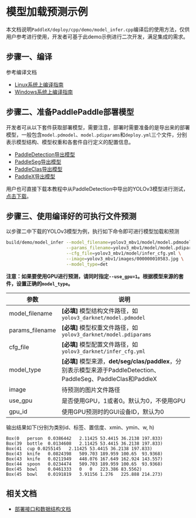 # 模型加载预测示例

本文档说明`PaddleX/deploy/cpp/demo/model_infer.cpp`编译后的使用方法，仅供用户参考进行使用，开发者可基于此demo示例进行二次开发，满足集成的需求。

## 步骤一、编译
参考编译文档
- [Linux系统上编译指南](../compile/paddle/linux.md)
- [Windows系统上编译指南](../compile/paddle/windows.md)

## 步骤二、准备PaddlePaddle部署模型
开发者可从以下套件获取部署模型，需要注意，部署时需要准备的是导出来的部署模型，一般包含`model.pdmodel`、`model.pdiparams`和`deploy.yml`三个文件，分别表示模型结构、模型权重和各套件自行定义的配置信息。
- [PaddleDetection导出模型](https://github.com/PaddlePaddle/PaddleDetection/blob/release/2.0/deploy/EXPORT_MODEL.md)
- [PaddleSeg导出模型](https://github.com/PaddlePaddle/PaddleSeg/blob/release/v2.0/docs/model_export.md)
- [PaddleClas导出模型](https://github.com/PaddlePaddle/PaddleClas/blob/release/2.1/docs/zh_CN/tutorials/getting_started.md#4-%E4%BD%BF%E7%94%A8inference%E6%A8%A1%E5%9E%8B%E8%BF%9B%E8%A1%8C%E6%A8%A1%E5%9E%8B%E6%8E%A8%E7%90%86)
- [PaddleX导出模型](https://github.com/PaddlePaddle/PaddleX/blob/develop/docs/apis/export_model.md)


用户也可直接下载本教程中从PaddleDetection中导出的YOLOv3模型进行测试，[点击下载](https://bj.bcebos.com/paddlex/deploy2/models/yolov3_mbv1.tar.gz)。

## 步骤三、使用编译好的可执行文件预测
以步骤二中下载的YOLOv3模型为例，执行如下命令即可进行模型加载和预测

```sh
build/demo/model_infer --model_filename=yolov3_mbv1/model/model.pdmodel \
                       --params_filename=yolov3_mbv1/model/model.pdiparams \
                       --cfg_file=yolov3_mbv1/model/infer_cfg.yml \
                       --image=yolov3_mbv1/images/000000010583.jpg \
                       --model_type=det
```
**注意：如果要使用GPU进行预测，请同时指定`--use_gpu=1`。根据模型来源的套件，设置正确的`model_type`。**

| 参数            | 说明                                                                                                         |
| --------------- | ------------------------------------------------------------------------------------------------------------ |
| model_filename  | **[必填]** 模型结构文件路径，如`yolov3_darknet/model.pdmodel`                                                |
| params_filename | **[必填]** 模型权重文件路径，如`yolov3_darknet/model.pdiparams`                                              |
| cfg_file        | **[必填]** 模型配置文件路径，如`yolov3_darknet/infer_cfg.yml`                                                |
| model_type      | **[必填]** 模型来源，**det/seg/clas/paddlex**，分别表示模型来源于PaddleDetection、PaddleSeg、PaddleClas和PaddleX |
| image           | 待预测的图片文件路径                                                                                         |
| use_gpu         | 是否使用GPU，1或者0。默认为0，不使用GPU                                                                         |
| gpu_id          | 使用GPU预测时的GUI设备ID，默认为0                                                                            |


输出结果如下(分别为类别id、标签、置信度、xmin、ymin、w, h)
```
Box(0	person	0.0386442	2.11425	53.4415	36.2138	197.833)
Box(39	bottle	0.0134608	2.11425	53.4415	36.2138	197.833)
Box(41	cup	0.0255145	2.11425	53.4415	36.2138	197.833)
Box(43	knife	0.0824398	509.703	189.959	100.65	93.9368)
Box(43	knife	0.0211949	448.076	167.649	162.924	143.557)
Box(44	spoon	0.0234474	509.703	189.959	100.65	93.9368)
Box(45	bowl	0.0461333	0	0	223.386	83.5562)
Box(45	bowl	0.0191819	3.91156	1.276	225.888	214.273)
```



## 相关文档

- [部署接口和数据结构文档](../apis/model.md)
